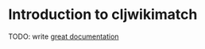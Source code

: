 # Introduction to cljwikimatch

TODO: write [great documentation](http://jacobian.org/writing/great-documentation/what-to-write/)
